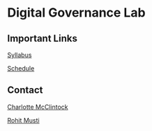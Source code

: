 # Digital Governance Lab

## Important Links

[Syllabus](./syllabus.md)

[Schedule](./schedule.md)

## Contact

[Charlotte McClintock](mailto:char@virginia.edu)

[Rohit Musti](mailto:ro@virginia.edu)
